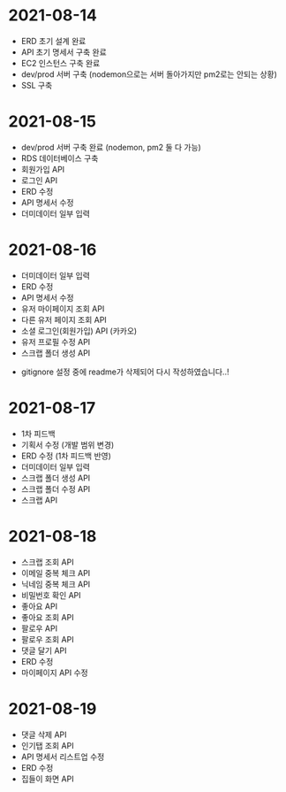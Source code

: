 # 2021-08-14
- ERD 초기 설계 완료
- API 초기 명세서 구축 완료
- EC2 인스턴스 구축 완료
- dev/prod 서버 구축 (nodemon으로는 서버 돌아가지만 pm2로는 안되는 상황)
- SSL 구축

# 2021-08-15
- dev/prod 서버 구축 완료 (nodemon, pm2 둘 다 가능)
- RDS 데이터베이스 구축
- 회원가입 API 
- 로그인 API
- ERD 수정
- API 명세서 수정
- 더미데이터 일부 입력

# 2021-08-16
- 더미데이터 일부 입력
- ERD 수정
- API 명세서 수정
- 유저 마이페이지 조회 API
- 다른 유저 페이지 조회 API
- 소셜 로그인(회원가입) API (카카오)
- 유저 프로필 수정 API
- 스크랩 폴더 생성 API
* gitignore 설정 중에 readme가 삭제되어 다시 작성하였습니다..!

# 2021-08-17
- 1차 피드백
- 기획서 수정 (개발 범위 변경)
- ERD 수정 (1차 피드백 반영)
- 더미데이터 일부 입력
- 스크랩 폴더 생성 API
- 스크랩 폴더 수정 API
- 스크랩 API

# 2021-08-18
- 스크랩 조회 API
- 이메일 중복 체크 API
- 닉네임 중복 체크 API
- 비밀번호 확인 API
- 좋아요 API
- 좋아요 조회 API
- 팔로우 API
- 팔로우 조회 API
- 댓글 달기 API
- ERD 수정
- 마이페이지 API 수정

# 2021-08-19
- 댓글 삭제 API
- 인기탭 조회 API
- API 명세서 리스트업 수정
- ERD 수정
- 집들이 화면 API
